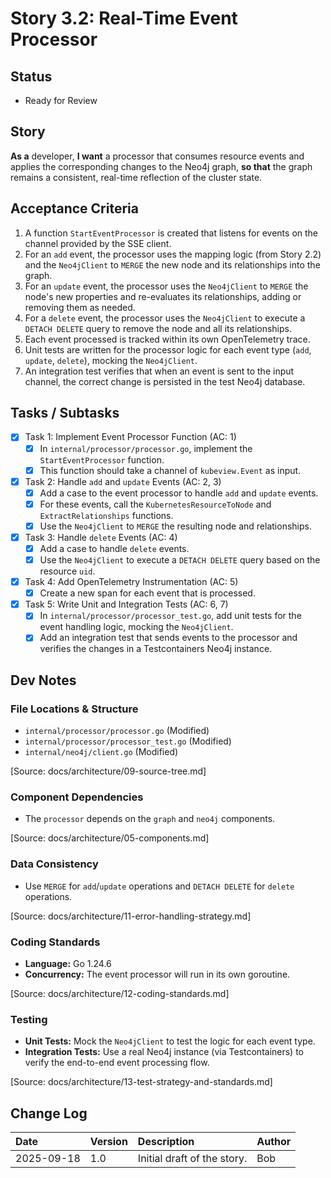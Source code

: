 # Story 3.2: Real-Time Event Processor

## Status
- Ready for Review

## Story
**As a** developer,
**I want** a processor that consumes resource events and applies the corresponding changes to the Neo4j graph,
**so that** the graph remains a consistent, real-time reflection of the cluster state.

## Acceptance Criteria
1. A function `StartEventProcessor` is created that listens for events on the channel provided by the SSE client.
2. For an `add` event, the processor uses the mapping logic (from Story 2.2) and the `Neo4jClient` to `MERGE` the new node and its relationships into the graph.
3. For an `update` event, the processor uses the `Neo4jClient` to `MERGE` the node's new properties and re-evaluates its relationships, adding or removing them as needed.
4. For a `delete` event, the processor uses the `Neo4jClient` to execute a `DETACH DELETE` query to remove the node and all its relationships.
5. Each event processed is tracked within its own OpenTelemetry trace.
6. Unit tests are written for the processor logic for each event type (`add`, `update`, `delete`), mocking the `Neo4jClient`.
7. An integration test verifies that when an event is sent to the input channel, the correct change is persisted in the test Neo4j database.

## Tasks / Subtasks
- [x] Task 1: Implement Event Processor Function (AC: 1)
  - [x] In `internal/processor/processor.go`, implement the `StartEventProcessor` function.
  - [x] This function should take a channel of `kubeview.Event` as input.
- [x] Task 2: Handle `add` and `update` Events (AC: 2, 3)
  - [x] Add a case to the event processor to handle `add` and `update` events.
  - [x] For these events, call the `KubernetesResourceToNode` and `ExtractRelationships` functions.
  - [x] Use the `Neo4jClient` to `MERGE` the resulting node and relationships.
- [x] Task 3: Handle `delete` Events (AC: 4)
  - [x] Add a case to handle `delete` events.
  - [x] Use the `Neo4jClient` to execute a `DETACH DELETE` query based on the resource `uid`.
- [x] Task 4: Add OpenTelemetry Instrumentation (AC: 5)
  - [x] Create a new span for each event that is processed.
- [x] Task 5: Write Unit and Integration Tests (AC: 6, 7)
  - [x] In `internal/processor/processor_test.go`, add unit tests for the event handling logic, mocking the `Neo4jClient`.
  - [x] Add an integration test that sends events to the processor and verifies the changes in a Testcontainers Neo4j instance.

## Dev Notes

### File Locations & Structure
- `internal/processor/processor.go` (Modified)
- `internal/processor/processor_test.go` (Modified)
- `internal/neo4j/client.go` (Modified)

[Source: docs/architecture/09-source-tree.md]

### Component Dependencies
- The `processor` depends on the `graph` and `neo4j` components.

[Source: docs/architecture/05-components.md]

### Data Consistency
- Use `MERGE` for `add`/`update` operations and `DETACH DELETE` for `delete` operations.

[Source: docs/architecture/11-error-handling-strategy.md]

### Coding Standards
- **Language:** Go 1.24.6
- **Concurrency:** The event processor will run in its own goroutine.

[Source: docs/architecture/12-coding-standards.md]

### Testing
- **Unit Tests:** Mock the `Neo4jClient` to test the logic for each event type.
- **Integration Tests:** Use a real Neo4j instance (via Testcontainers) to verify the end-to-end event processing flow.

[Source: docs/architecture/13-test-strategy-and-standards.md]

## Change Log

| Date       | Version | Description                | Author |
| :--------- | :------ | :------------------------- | :----- |
| 2025-09-18 | 1.0     | Initial draft of the story. | Bob    |
